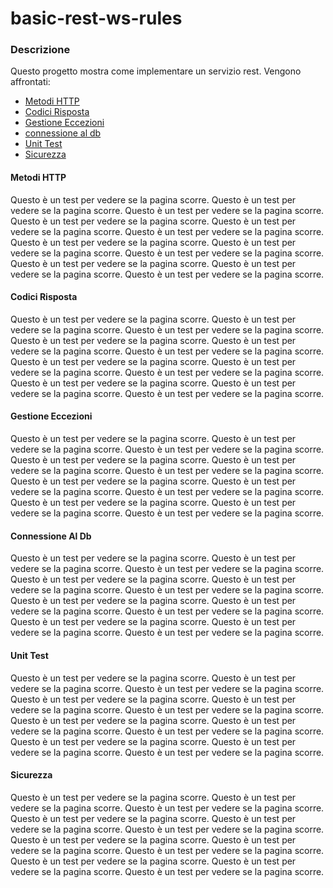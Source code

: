 # basic-rest-ws-rules

### Descrizione
Questo progetto mostra come implementare un servizio rest. Vengono affrontati:

* [Metodi HTTP](#metodi-http)
* [Codici Risposta](#codici-risposta)
* [Gestione Eccezioni](#gestione-eccezioni)
* [connessione al db](#connessione-al-db)
* [Unit Test](#unit-test)
* [Sicurezza](#sicurezza)

#### Metodi HTTP
Questo è un test per vedere se la pagina scorre. Questo è un test per vedere se la pagina scorre. Questo è un test per vedere se la pagina scorre. Questo è un test per vedere se la pagina scorre. Questo è un test per vedere se la pagina scorre. Questo è un test per vedere se la pagina scorre. Questo è un test per vedere se la pagina scorre. Questo è un test per vedere se la pagina scorre. Questo è un test per vedere se la pagina scorre. Questo è un test per vedere se la pagina scorre. Questo è un test per vedere se la pagina scorre. Questo è un test per vedere se la pagina scorre.
#### Codici Risposta
Questo è un test per vedere se la pagina scorre. Questo è un test per vedere se la pagina scorre. Questo è un test per vedere se la pagina scorre. Questo è un test per vedere se la pagina scorre. Questo è un test per vedere se la pagina scorre. Questo è un test per vedere se la pagina scorre. Questo è un test per vedere se la pagina scorre. Questo è un test per vedere se la pagina scorre. Questo è un test per vedere se la pagina scorre. Questo è un test per vedere se la pagina scorre. Questo è un test per vedere se la pagina scorre. Questo è un test per vedere se la pagina scorre.
#### Gestione Eccezioni
Questo è un test per vedere se la pagina scorre. Questo è un test per vedere se la pagina scorre. Questo è un test per vedere se la pagina scorre. Questo è un test per vedere se la pagina scorre. Questo è un test per vedere se la pagina scorre. Questo è un test per vedere se la pagina scorre. Questo è un test per vedere se la pagina scorre. Questo è un test per vedere se la pagina scorre. Questo è un test per vedere se la pagina scorre. Questo è un test per vedere se la pagina scorre. Questo è un test per vedere se la pagina scorre. Questo è un test per vedere se la pagina scorre.
#### Connessione Al Db
Questo è un test per vedere se la pagina scorre. Questo è un test per vedere se la pagina scorre. Questo è un test per vedere se la pagina scorre. Questo è un test per vedere se la pagina scorre. Questo è un test per vedere se la pagina scorre. Questo è un test per vedere se la pagina scorre. Questo è un test per vedere se la pagina scorre. Questo è un test per vedere se la pagina scorre. Questo è un test per vedere se la pagina scorre. Questo è un test per vedere se la pagina scorre. Questo è un test per vedere se la pagina scorre. Questo è un test per vedere se la pagina scorre.
#### Unit Test
Questo è un test per vedere se la pagina scorre. Questo è un test per vedere se la pagina scorre. Questo è un test per vedere se la pagina scorre. Questo è un test per vedere se la pagina scorre. Questo è un test per vedere se la pagina scorre. Questo è un test per vedere se la pagina scorre. Questo è un test per vedere se la pagina scorre. Questo è un test per vedere se la pagina scorre. Questo è un test per vedere se la pagina scorre. Questo è un test per vedere se la pagina scorre. Questo è un test per vedere se la pagina scorre. Questo è un test per vedere se la pagina scorre.
#### Sicurezza
Questo è un test per vedere se la pagina scorre. Questo è un test per vedere se la pagina scorre. Questo è un test per vedere se la pagina scorre. Questo è un test per vedere se la pagina scorre. Questo è un test per vedere se la pagina scorre. Questo è un test per vedere se la pagina scorre. Questo è un test per vedere se la pagina scorre. Questo è un test per vedere se la pagina scorre. Questo è un test per vedere se la pagina scorre. Questo è un test per vedere se la pagina scorre. Questo è un test per vedere se la pagina scorre. Questo è un test per vedere se la pagina scorre.